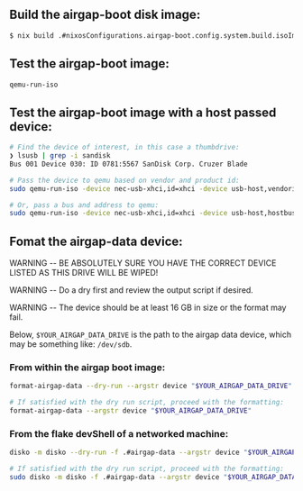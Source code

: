 ## Build the airgap-boot disk image:
```bash
$ nix build .#nixosConfigurations.airgap-boot.config.system.build.isoImage
```

## Test the airgap-boot image:
```bash
qemu-run-iso
```

## Test the airgap-boot image with a host passed device:
```bash
# Find the device of interest, in this case a thumbdrive:
❯ lsusb | grep -i sandisk
Bus 001 Device 030: ID 0781:5567 SanDisk Corp. Cruzer Blade

# Pass the device to qemu based on vendor and product id:
sudo qemu-run-iso -device nec-usb-xhci,id=xhci -device usb-host,vendorid=0x0781,productid=0x5567

# Or, pass a bus and address to qemu:
sudo qemu-run-iso -device nec-usb-xhci,id=xhci -device usb-host,hostbus=1,hostaddr=30
```

## Fomat the airgap-data device:
WARNING -- BE ABSOLUTELY SURE YOU HAVE THE CORRECT DEVICE LISTED AS THIS DRIVE WILL BE WIPED!

WARNING -- Do a dry first and review the output script if desired.

WARNING -- The device should be at least 16 GB in size or the format may fail.

Below, `$YOUR_AIRGAP_DATA_DRIVE` is the path to the airgap data device,
which may be something like: `/dev/sdb`.

### From within the airgap boot image:
```bash
format-airgap-data --dry-run --argstr device "$YOUR_AIRGAP_DATA_DRIVE"

# If satisfied with the dry run script, proceed with the formatting:
format-airgap-data --argstr device "$YOUR_AIRGAP_DATA_DRIVE"
```

### From the flake devShell of a networked machine:
```bash
disko -m disko --dry-run -f .#airgap-data --argstr device "$YOUR_AIRGAP_DATA_DRIVE"

# If satisfied with the dry run script, proceed with the formatting:
sudo disko -m disko -f .#airgap-data --argstr device "$YOUR_AIRGAP_DATA_DRIVE"
```

